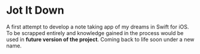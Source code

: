 # Jot It Down 

A first attempt to develop a note taking app of my dreams in Swift for iOS. 
To be scrapped entirely and knowledge gained in the process would be used in **future version of the project**.
Coming back to life soon under a new name. 
